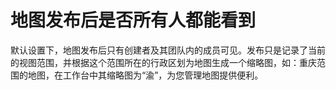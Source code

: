 # 地图发布后是否所有人都能看到

默认设置下，地图发布后只有创建者及其团队内的成员可见。发布只是记录了当前的视图范围，并根据这个范围所在的行政区划为地图生成一个缩略图，如：重庆范围的地图，在工作台中其缩略图为“渝”，为您管理地图提供便利。

